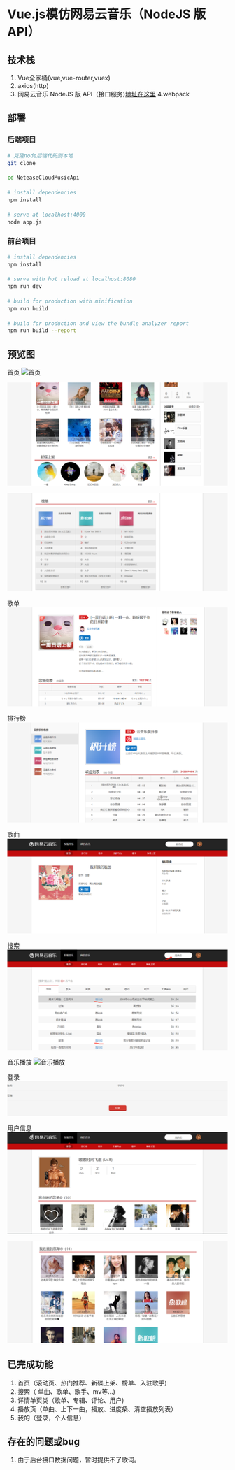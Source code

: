 # Vue.js模仿网易云音乐（NodeJS 版 API）

## 技术栈
1. Vue全家桶(vue,vue-router,vuex)
2. axios(http)
3. 网易云音乐 NodeJS 版 API（接口服务)[地址在这里](https://binaryify.github.io/NeteaseCloudMusicApi/#/?id=neteasecloudmusicapi)
4.webpack


## 部署

### 后端项目

``` bash
# 克隆node后端代码到本地
git clone 

cd NeteaseCloudMusicApi

# install dependencies
npm install 

# serve at localhost:4000
node app.js
```

### 前台项目

``` bash
# install dependencies
npm install

# serve with hot reload at localhost:8080
npm run dev

# build for production with minification
npm run build

# build for production and view the bundle analyzer report
npm run build --report
```

## 预览图
首页
![首页](https://github.com/xqqaixuexi/NeteaseCloudMusic/blob/master/image/index.png)

![首页-专辑](https://github.com/xqqaixuexi/NeteaseCloudMusic/blob/master/image/index_album.png)

![首页-排行榜](https://github.com/xqqaixuexi/NeteaseCloudMusic/blob/master/image/index_toplist.png)


歌单
![歌单](https://github.com/xqqaixuexi/NeteaseCloudMusic/blob/master/image/playlist.png)


排行榜
![排行榜](https://github.com/xqqaixuexi/NeteaseCloudMusic/blob/master/image/toplist.png)


歌曲
![歌曲](https://github.com/xqqaixuexi/NeteaseCloudMusic/blob/master/image/song.png)


搜索
![搜索](https://github.com/xqqaixuexi/NeteaseCloudMusic/blob/master/image/search.png)


音乐播放
![音乐播放](https://github.com/xqqaixuexi/NeteaseCloudMusic/blob/master/image/musicPlay.png)


登录
![登录](https://github.com/xqqaixuexi/NeteaseCloudMusic/blob/master/image/login.png)


用户信息
![用户信息](https://github.com/xqqaixuexi/NeteaseCloudMusic/blob/master/image/user.png)


![用户收藏歌单](https://github.com/xqqaixuexi/NeteaseCloudMusic/blob/master/image/collectPlaylist.png)

## 已完成功能
1. 首页（滚动页、热门推荐、新碟上架、榜单、入驻歌手)
2. 搜索（ 单曲、歌单、歌手、mv等...)
3. 详情单页类（歌单、专辑、评论、用户)
4. 播放页（单曲、上下一曲，播放、进度条、清空播放列表）
5. 我的（登录，个人信息）



## 存在的问题或bug
1. 由于后台接口数据问题，暂时提供不了歌词。
